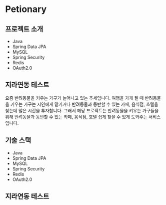 # Petionary

## 프로젝트 소개
- Java
- Spring Data JPA
- MySQL
- Spring Security
- Redis
- OAuth2.0


## 지라연동 테스트

요즘 반려동물을 키우는 가구가 늘어나고 있는 추세입니다. 
여행을 가게 될 때 반려동물을 키우는 가구는 지인에게 맡기거나 반려동물과 동반할 수 있는 카페, 음식점, 호텔을 찾는데 많은 시간을 투자합니다.
그래서 해당 프로젝트는 반려동물을 키우는 가구들을 위해 반려동물과 동반할 수 있는 카페, 음식점, 호텔 쉽게 찾을 수 있게 도와주는 서비스입니다.

## 기술 스택
- Java
- Spring Data JPA
- MySQL
- Spring Security
- Redis
- OAuth2.0


## 지라연동 테스트
